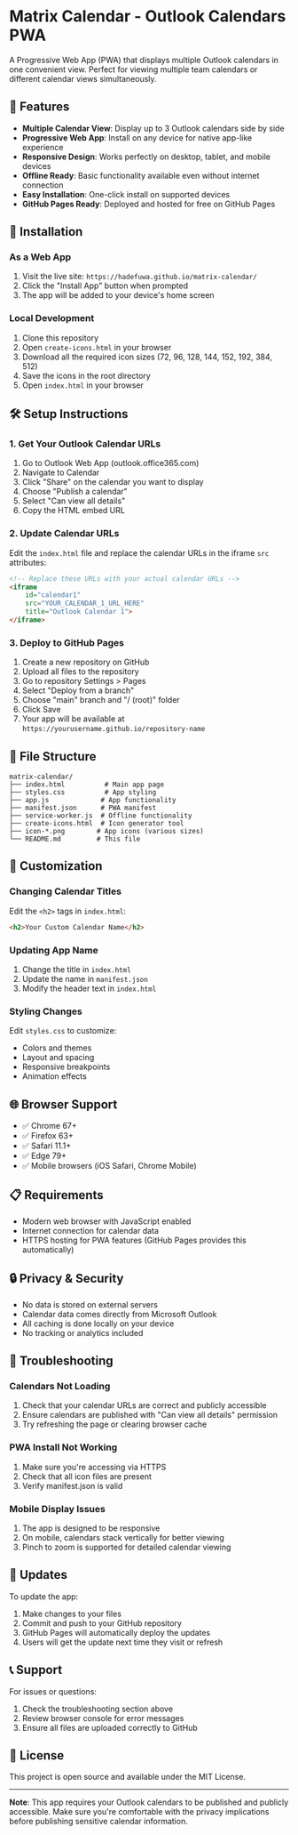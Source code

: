 # Matrix Calendar - Outlook Calendars PWA

A Progressive Web App (PWA) that displays multiple Outlook calendars in one convenient view. Perfect for viewing multiple team calendars or different calendar views simultaneously.

## 🚀 Features

- **Multiple Calendar View**: Display up to 3 Outlook calendars side by side
- **Progressive Web App**: Install on any device for native app-like experience
- **Responsive Design**: Works perfectly on desktop, tablet, and mobile devices
- **Offline Ready**: Basic functionality available even without internet connection
- **Easy Installation**: One-click install on supported devices
- **GitHub Pages Ready**: Deployed and hosted for free on GitHub Pages

## 📱 Installation

### As a Web App
1. Visit the live site: `https://hadefuwa.github.io/matrix-calendar/`
2. Click the "Install App" button when prompted
3. The app will be added to your device's home screen

### Local Development
1. Clone this repository
2. Open `create-icons.html` in your browser
3. Download all the required icon sizes (72, 96, 128, 144, 152, 192, 384, 512)
4. Save the icons in the root directory
5. Open `index.html` in your browser

## 🛠️ Setup Instructions

### 1. Get Your Outlook Calendar URLs
1. Go to Outlook Web App (outlook.office365.com)
2. Navigate to Calendar
3. Click "Share" on the calendar you want to display
4. Choose "Publish a calendar" 
5. Select "Can view all details"
6. Copy the HTML embed URL

### 2. Update Calendar URLs
Edit the `index.html` file and replace the calendar URLs in the iframe `src` attributes:

```html
<!-- Replace these URLs with your actual calendar URLs -->
<iframe 
    id="calendar1" 
    src="YOUR_CALENDAR_1_URL_HERE"
    title="Outlook Calendar 1">
</iframe>
```

### 3. Deploy to GitHub Pages
1. Create a new repository on GitHub
2. Upload all files to the repository
3. Go to repository Settings > Pages
4. Select "Deploy from a branch"
5. Choose "main" branch and "/ (root)" folder
6. Click Save
7. Your app will be available at `https://yourusername.github.io/repository-name`

## 📁 File Structure

```
matrix-calendar/
├── index.html          # Main app page
├── styles.css          # App styling
├── app.js             # App functionality
├── manifest.json      # PWA manifest
├── service-worker.js  # Offline functionality
├── create-icons.html  # Icon generator tool
├── icon-*.png        # App icons (various sizes)
└── README.md         # This file
```

## 🔧 Customization

### Changing Calendar Titles
Edit the `<h2>` tags in `index.html`:
```html
<h2>Your Custom Calendar Name</h2>
```

### Updating App Name
1. Change the title in `index.html`
2. Update the name in `manifest.json`
3. Modify the header text in `index.html`

### Styling Changes
Edit `styles.css` to customize:
- Colors and themes
- Layout and spacing
- Responsive breakpoints
- Animation effects

## 🌐 Browser Support

- ✅ Chrome 67+
- ✅ Firefox 63+
- ✅ Safari 11.1+
- ✅ Edge 79+
- ✅ Mobile browsers (iOS Safari, Chrome Mobile)

## 📋 Requirements

- Modern web browser with JavaScript enabled
- Internet connection for calendar data
- HTTPS hosting for PWA features (GitHub Pages provides this automatically)

## 🔒 Privacy & Security

- No data is stored on external servers
- Calendar data comes directly from Microsoft Outlook
- All caching is done locally on your device
- No tracking or analytics included

## 🐛 Troubleshooting

### Calendars Not Loading
1. Check that your calendar URLs are correct and publicly accessible
2. Ensure calendars are published with "Can view all details" permission
3. Try refreshing the page or clearing browser cache

### PWA Install Not Working
1. Make sure you're accessing via HTTPS
2. Check that all icon files are present
3. Verify manifest.json is valid

### Mobile Display Issues
1. The app is designed to be responsive
2. On mobile, calendars stack vertically for better viewing
3. Pinch to zoom is supported for detailed calendar viewing

## 🔄 Updates

To update the app:
1. Make changes to your files
2. Commit and push to your GitHub repository
3. GitHub Pages will automatically deploy the updates
4. Users will get the update next time they visit or refresh

## 📞 Support

For issues or questions:
1. Check the troubleshooting section above
2. Review browser console for error messages
3. Ensure all files are uploaded correctly to GitHub

## 📄 License

This project is open source and available under the MIT License.

---

**Note**: This app requires your Outlook calendars to be published and publicly accessible. Make sure you're comfortable with the privacy implications before publishing sensitive calendar information.
